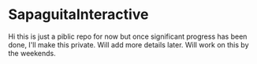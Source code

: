 # SapaguitaInteractive

Hi this is just a piblic repo for now but once significant progress has been done, I'll make this private. Will add more details later. Will  work on this by the weekends.
